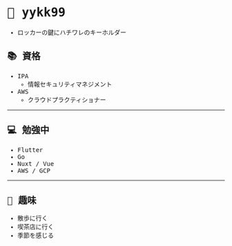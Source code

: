 <samp>

# 🌸 yykk99

- ロッカーの鍵にハチワレのキーホルダー

## 📚 資格
- IPA
    - 情報セキュリティマネジメント
- AWS
    - クラウドプラクティショナー

---

## 💻 勉強中

- Flutter
- Go
- Nuxt / Vue
- AWS / GCP

---

## 🎀 趣味

- 散歩に行く
- 喫茶店に行く
- 季節を感じる

</samp>
